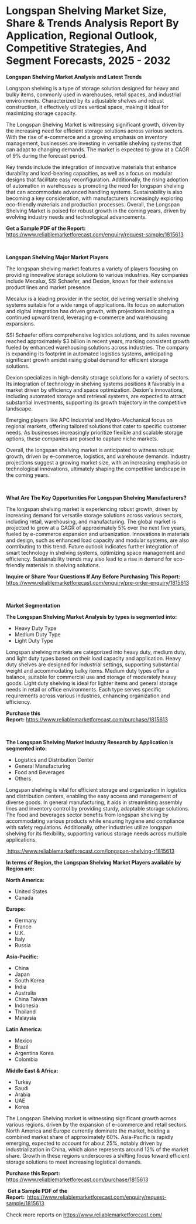 <p><h1>Longspan Shelving Market Size, Share & Trends Analysis Report By Application, Regional Outlook, Competitive Strategies, And Segment Forecasts, 2025 - 2032</h1></p><p><strong>Longspan Shelving Market Analysis and Latest Trends</strong></p>
<p><p>Longspan shelving is a type of storage solution designed for heavy and bulky items, commonly used in warehouses, retail spaces, and industrial environments. Characterized by its adjustable shelves and robust construction, it effectively utilizes vertical space, making it ideal for maximizing storage capacity.</p><p>The Longspan Shelving Market is witnessing significant growth, driven by the increasing need for efficient storage solutions across various sectors. With the rise of e-commerce and a growing emphasis on inventory management, businesses are investing in versatile shelving systems that can adapt to changing demands. The market is expected to grow at a CAGR of 9% during the forecast period. </p><p>Key trends include the integration of innovative materials that enhance durability and load-bearing capacities, as well as a focus on modular designs that facilitate easy reconfiguration. Additionally, the rising adoption of automation in warehouses is promoting the need for longspan shelving that can accommodate advanced handling systems. Sustainability is also becoming a key consideration, with manufacturers increasingly exploring eco-friendly materials and production processes. Overall, the Longspan Shelving Market is poised for robust growth in the coming years, driven by evolving industry needs and technological advancements.</p></p>
<p><strong>Get a Sample PDF of the Report:&nbsp;</strong> <a href="https://www.reliablemarketforecast.com/enquiry/request-sample/1815613?utm_campaign=2518&utm_medium=2&utm_source=Github&utm_content=ia&utm_term=19022025&utm_id=longspan-shelving">https://www.reliablemarketforecast.com/enquiry/request-sample/1815613</a></p>
<p>&nbsp;</p>
<p><strong>Longspan Shelving Major Market Players</strong></p>
<p><p>The longspan shelving market features a variety of players focusing on providing innovative storage solutions to various industries. Key companies include Mecalux, SSI Schaefer, and Dexion, known for their extensive product lines and market presence.</p><p>Mecalux is a leading provider in the sector, delivering versatile shelving systems suitable for a wide range of applications. Its focus on automation and digital integration has driven growth, with projections indicating a continued upward trend, leveraging e-commerce and warehousing expansions.</p><p>SSI Schaefer offers comprehensive logistics solutions, and its sales revenue reached approximately $3 billion in recent years, marking consistent growth fueled by enhanced warehousing solutions across industries. The company is expanding its footprint in automated logistics systems, anticipating significant growth amidst rising global demand for efficient storage solutions.</p><p>Dexion specializes in high-density storage solutions for a variety of sectors. Its integration of technology in shelving systems positions it favorably in a market driven by efficiency and space optimization. Dexion's innovations, including automated storage and retrieval systems, are expected to attract substantial investments, supporting its growth trajectory in the competitive landscape.</p><p>Emerging players like APC Industrial and Hydro-Mechanical focus on regional markets, offering tailored solutions that cater to specific customer needs. As businesses increasingly prioritize flexible and scalable storage options, these companies are poised to capture niche markets.</p><p>Overall, the longspan shelving market is anticipated to witness robust growth, driven by e-commerce, logistics, and warehouse demands. Industry projections suggest a growing market size, with an increasing emphasis on technological innovations, ultimately shaping the competitive landscape in the coming years.</p></p>
<p>&nbsp;</p>
<p><strong>What Are The Key Opportunities For Longspan Shelving Manufacturers?</strong></p>
<p><p>The longspan shelving market is experiencing robust growth, driven by increasing demand for versatile storage solutions across various sectors, including retail, warehousing, and manufacturing. The global market is projected to grow at a CAGR of approximately 5% over the next five years, fueled by e-commerce expansion and urbanization. Innovations in materials and design, such as enhanced load capacity and modular systems, are also contributing to this trend. Future outlook indicates further integration of smart technology in shelving systems, optimizing space management and efficiency. Sustainability trends may also lead to a rise in demand for eco-friendly materials in shelving solutions.</p></p>
<p><strong>Inquire or Share Your Questions If Any Before Purchasing This Report:</strong> <a href="https://www.reliablemarketforecast.com/enquiry/pre-order-enquiry/1815613?utm_campaign=2518&utm_medium=2&utm_source=Github&utm_content=ia&utm_term=19022025&utm_id=longspan-shelving">https://www.reliablemarketforecast.com/enquiry/pre-order-enquiry/1815613</a></p>
<p>&nbsp;</p>
<p><strong>Market Segmentation</strong></p>
<p><strong>The Longspan Shelving Market Analysis by types is segmented into:</strong></p>
<p><ul><li>Heavy Duty Type</li><li>Medium Duty Type</li><li>Light Duty Type</li></ul></p>
<p><p>Longspan shelving markets are categorized into heavy duty, medium duty, and light duty types based on their load capacity and application. Heavy duty shelves are designed for industrial settings, supporting substantial weight and accommodating bulky items. Medium duty types offer a balance, suitable for commercial use and storage of moderately heavy goods. Light duty shelving is ideal for lighter items and general storage needs in retail or office environments. Each type serves specific requirements across various industries, enhancing organization and efficiency.</p></p>
<p><strong>Purchase this Report:&nbsp;</strong><a href="https://www.reliablemarketforecast.com/purchase/1815613?utm_campaign=2518&utm_medium=2&utm_source=Github&utm_content=ia&utm_term=19022025&utm_id=longspan-shelving">https://www.reliablemarketforecast.com/purchase/1815613</a></p>
<p>&nbsp;</p>
<p><strong>The Longspan Shelving Market Industry Research by Application is segmented into:</strong></p>
<p><ul><li>Logistics and Distribution Center</li><li>General Manufacturing</li><li>Food and Beverages</li><li>Others</li></ul></p>
<p><p>Longspan shelving is vital for efficient storage and organization in logistics and distribution centers, enabling the easy access and management of diverse goods. In general manufacturing, it aids in streamlining assembly lines and inventory control by providing sturdy, adaptable storage solutions. The food and beverages sector benefits from longspan shelving by accommodating various products while ensuring hygiene and compliance with safety regulations. Additionally, other industries utilize longspan shelving for its flexibility, supporting various storage needs across multiple applications.</p></p>
<p><a href="https://www.reliablemarketforecast.com/longspan-shelving-r1815613?utm_campaign=2518&utm_medium=2&utm_source=Github&utm_content=ia&utm_term=19022025&utm_id=longspan-shelving">&nbsp;https://www.reliablemarketforecast.com/longspan-shelving-r1815613</a></p>
<p><strong>In terms of Region, the Longspan Shelving Market Players available by Region are:</strong></p>
<p>
    <p> <strong> North America: </strong>
        <ul>
            <li>United States</li>
            <li>Canada</li>
        </ul>
        </p> 
    <p> <strong> Europe: </strong>
        <ul>
            <li>Germany</li>
            <li>France</li>
            <li>U.K.</li>
            <li>Italy</li>
            <li>Russia</li>
        </ul>
        </p> 
    <p> <strong> Asia-Pacific: </strong>
        <ul>
            <li>China</li>
            <li>Japan</li>
            <li>South Korea</li>
            <li>India</li>
            <li>Australia</li>
            <li>China Taiwan</li>
            <li>Indonesia</li>
            <li>Thailand</li>
            <li>Malaysia</li>
        </ul>
        </p> 
    <p> <strong> Latin America: </strong>
        <ul>
            <li>Mexico</li>
            <li>Brazil</li>
            <li>Argentina Korea</li>
            <li>Colombia</li>
        </ul>
        </p> 
    <p> <strong> Middle East & Africa: </strong>
        <ul>
            <li>Turkey</li>
            <li>Saudi</li>
            <li>Arabia</li>
            <li>UAE</li>
            <li>Korea</li>
        </ul>
    </p>
    </p>
<p><p>The Longspan Shelving market is witnessing significant growth across various regions, driven by the expansion of e-commerce and retail sectors. North America and Europe currently dominate the market, holding a combined market share of approximately 60%. Asia-Pacific is rapidly emerging, expected to account for about 25%, notably driven by industrialization in China, which alone represents around 12% of the market share. Growth in these regions underscores a shifting focus toward efficient storage solutions to meet increasing logistical demands.</p></p>
<p><strong>Purchase this Report: </strong><a href="https://www.reliablemarketforecast.com/purchase/1815613?utm_campaign=2518&utm_medium=2&utm_source=Github&utm_content=ia&utm_term=19022025&utm_id=longspan-shelving">https://www.reliablemarketforecast.com/purchase/1815613</a></p>
<p>&nbsp;<strong>Get a Sample PDF of the Report:&nbsp;&nbsp;</strong><a href="https://www.reliablemarketforecast.com/enquiry/request-sample/1815613?utm_campaign=2518&utm_medium=2&utm_source=Github&utm_content=ia&utm_term=19022025&utm_id=longspan-shelving">https://www.reliablemarketforecast.com/enquiry/request-sample/1815613</a></p>
<p><strong></strong></p>
<p>Check more reports on <a href="https://www.reliablemarketforecast.com/?utm_campaign=2518&utm_medium=2&utm_source=Github&utm_content=ia&utm_term=19022025&utm_id=longspan-shelving">https://www.reliablemarketforecast.com/</a></p>